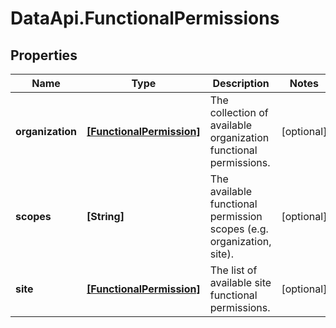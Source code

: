 # DataApi.FunctionalPermissions

## Properties

Name | Type | Description | Notes
------------ | ------------- | ------------- | -------------
**organization** | [**[FunctionalPermission]**](FunctionalPermission.md) | The collection of available organization functional permissions. | [optional] 
**scopes** | **[String]** | The available functional permission scopes (e.g. organization, site). | [optional] 
**site** | [**[FunctionalPermission]**](FunctionalPermission.md) | The list of available site functional permissions. | [optional] 


